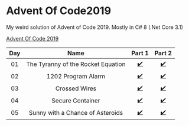 # Advent Of Code2019

My weird solution of Advent of Code 2019. Mostly in C# 8 (.Net Core 3.1)

[Advent Of Code 2019](https://adventofcode.com/2019)

| Day | Name | Part 1 | Part 2 |
|:---:|:---:|:---:|:---:|
| 01 |  The Tyranny of the Rocket Equation | [:heavy_check_mark:](day01part1.cs) | [:heavy_check_mark:](day01part2.cs) |
| 02 |  1202 Program Alarm | [:heavy_check_mark:](day02part1.cs) | [:heavy_check_mark:](day02part2.cs) |
| 03 |  Crossed Wires | [:heavy_check_mark:](day03part1.cs) | [:heavy_check_mark:](day03part2.cs) |
| 04 |  Secure Container | [:heavy_check_mark:](day04part1.cs) | [:heavy_check_mark:](day04part2.cs) |
| 05 |  Sunny with a Chance of Asteroids | [:heavy_check_mark:](day05part1.cs) | [:heavy_check_mark:](day05part2.cs) |
